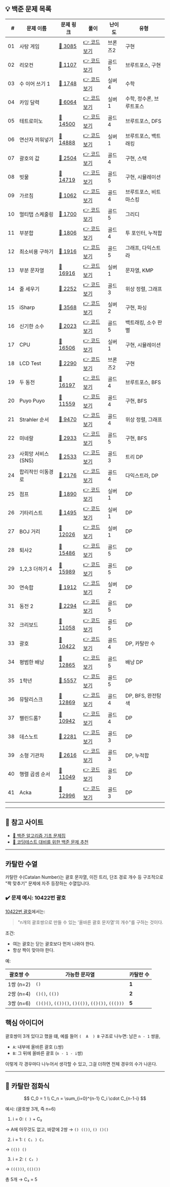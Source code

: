 <!-- https://school.programmers.co.kr/learn/challenges?tab=algorithm_practice_kit -->
## 💡 백준 문제 목록
|  # | 문제 이름        | 문제 링크                                             | 풀이                             | 난이도  | 유형             |
| -: | ------------ | ------------------------------------------------- | ------------------------------ | ---- | -------------- |
| 01 | 사탕 게임        | [🔗 3085](https://www.acmicpc.net/problem/3085)   | [👉 코드 보기](./01_사탕게임.py)       | 브론즈2 | 구현             |
| 02 | 리모컨          | [🔗 1107](https://www.acmicpc.net/problem/1107)   | [👉 코드 보기](./02_리모컨.py)        | 골드5  | 브루트포스, 구현      |
| 03 | 수 이어 쓰기 1    | [🔗 1748](https://www.acmicpc.net/problem/1748)   | [👉 코드 보기](./03_수이어쓰기1.py)     | 실버4  | 수학             |
| 04 | 카잉 달력        | [🔗 6064](https://www.acmicpc.net/problem/6064)   | [👉 코드 보기](./04_카잉달력.py)       | 실버1  | 수학, 정수론, 브루트포스 |
| 05 | 테트로미노        | [🔗 14500](https://www.acmicpc.net/problem/14500) | [👉 코드 보기](./05_테트로미노.py)      | 골드4  | 브루트포스, DFS     |
| 06 | 연산자 끼워넣기     | [🔗 14888](https://www.acmicpc.net/problem/14888) | [👉 코드 보기](./06_연산자끼워넣기.py)    | 실버1  | 브루트포스, 백트래킹    |
| 07 | 괄호의 값        | [🔗 2504](https://www.acmicpc.net/problem/2504)   | [👉 코드 보기](./07_괄호의값.py)       | 골드4  | 구현, 스택         |
| 08 | 빗물           | [🔗 14719](https://www.acmicpc.net/problem/14719) | [👉 코드 보기](./08_빗물.py)         | 골드5  | 구현, 시뮬레이션      |
| 09 | 가르침          | [🔗 1062](https://www.acmicpc.net/problem/1062)   | [👉 코드 보기](./09_가르침.py)        | 골드4  | 브루트포스, 비트마스킹   |
| 10 | 멀티탭 스케줄링     | [🔗 1700](https://www.acmicpc.net/problem/1700)   | [👉 코드 보기](./10_멀티탭스케줄링.py)    | 골드5  | 그리디            |
| 11 | 부분합          | [🔗 1806](https://www.acmicpc.net/problem/1806)   | [👉 코드 보기](./11_부분합.py)        | 골드4  | 투 포인터, 누적합     |
| 12 | 최소비용 구하기     | [🔗 1916](https://www.acmicpc.net/problem/1916)   | [👉 코드 보기](./12_최소비용구하기.py)    | 골드5  | 그래프, 다익스트라     |
| 13 | 부분 문자열       | [🔗 16916](https://www.acmicpc.net/problem/16916) | [👉 코드 보기](./13_부분문자열.py)      | 실버1  | 문자열, KMP       |
| 14 | 줄 세우기        | [🔗 2252](https://www.acmicpc.net/problem/2252)   | [👉 코드 보기](./14_줄세우기.py)       | 골드3  | 위상 정렬, 그래프     |
| 15 | iSharp       | [🔗 3568](https://www.acmicpc.net/problem/3568)   | [👉 코드 보기](./15_iSharp.py)     | 실버2  | 구현, 파싱         |
| 16 | 신기한 소수       | [🔗 2023](https://www.acmicpc.net/problem/2023)   | [👉 코드 보기](./16_신기한소수.py)      | 골드5  | 백트래킹, 소수 판별    |
| 17 | CPU          | [🔗 16506](https://www.acmicpc.net/problem/16506) | [👉 코드 보기](./17_CPU.py)        | 실버1  | 구현, 시뮬레이션      |
| 18 | LCD Test     | [🔗 2290](https://www.acmicpc.net/problem/2290)   | [👉 코드 보기](./18_LCDTest.py)    | 브론즈2 | 구현             |
| 19 | 두 동전         | [🔗 16197](https://www.acmicpc.net/problem/16197) | [👉 코드 보기](./19_두동전.py)        | 골드4  | 브루트포스, BFS     |
| 20 | Puyo Puyo    | [🔗 11559](https://www.acmicpc.net/problem/11559) | [👉 코드 보기](./20_PuyoPuyo.py)   | 골드4  | 구현, BFS        |
| 21 | Strahler 순서  | [🔗 9470](https://www.acmicpc.net/problem/9470)   | [👉 코드 보기](./21_Strahler순서.py) | 골드4  | 위상 정렬, 그래프     |
| 22 | 미네랄          | [🔗 2933](https://www.acmicpc.net/problem/2933)   | [👉 코드 보기](./22_미네랄.py)        | 골드5  | 구현, BFS        |
| 23 | 사회망 서비스(SNS) | [🔗 2533](https://www.acmicpc.net/problem/2533)   | [👉 코드 보기](./23_사회망서비스.py)     | 골드3  | 트리 DP          |
| 24 | 합리적인 이동경로    | [🔗 2176](https://www.acmicpc.net/problem/2176)   | [👉 코드 보기](./24_합리적인이동경로.py)   | 골드4  | 다익스트라, DP      |
| 25 | 점프           | [🔗 1890](https://www.acmicpc.net/problem/1890)   | [👉 코드 보기](./25_점프.py)         | 실버1  | DP             |
| 26 | 기타리스트        | [🔗 1495](https://www.acmicpc.net/problem/1495)   | [👉 코드 보기](./26_기타리스트.py)      | 실버1  | DP             |
| 27 | BOJ 거리       | [🔗 12026](https://www.acmicpc.net/problem/12026) | [👉 코드 보기](./27_BOJ.py)        | 실버1  | DP             |
| 28 | 퇴사2          | [🔗 15486](https://www.acmicpc.net/problem/15486) | [👉 코드 보기](./28_퇴사2.py)        | 골드5  | DP             |
| 29 | 1,2,3 더하기 4  | [🔗 15989](https://www.acmicpc.net/problem/15989) | [👉 코드 보기](./29_123더하기4.py)    | 골드5  | DP             |
| 30 | 연속합          | [🔗 1912](https://www.acmicpc.net/problem/1912)   | [👉 코드 보기](./30_연속합.py)        | 실버2  | DP             |
| 31 | 동전 2         | [🔗 2294](https://www.acmicpc.net/problem/2294)   | [👉 코드 보기](./31_동전2.py)        | 골드5  | DP             |
| 32 | 크리보드         | [🔗 11058](https://www.acmicpc.net/problem/11058) | [👉 코드 보기](./32_크리보드.py)       | 골드5  | DP             |
| 33 | 괄호           | [🔗 10422](https://www.acmicpc.net/problem/10422) | [👉 코드 보기](./33_괄호.py)         | 골드4  | DP, 카탈란 수      |
| 34 | 평범한 배낭       | [🔗 12865](https://www.acmicpc.net/problem/12865) | [👉 코드 보기](./34_평범한배낭.py)      | 골드5  | 배낭 DP          |
| 35 | 1학년          | [🔗 5557](https://www.acmicpc.net/problem/5557)   | [👉 코드 보기](./35_1학년.py)        | 골드5  | DP             |
| 36 | 뮤탈리스크        | [🔗 12869](https://www.acmicpc.net/problem/12869) | [👉 코드 보기](./36_뮤탈리스크.py)      | 골드4  | DP, BFS, 완전탐색  |
| 37 | 팰린드롬?        | [🔗 10942](https://www.acmicpc.net/problem/10942) | [👉 코드 보기](./37_팰린드롬.py)      | 골드4  | DP  |
| 38 | 데스노트        | [🔗 2281](https://www.acmicpc.net/problem/2281) | [👉 코드 보기](./38_데스노트.py)      | 골드3  | DP  |
| 39 | 소형 기관차        | [🔗 2616](https://www.acmicpc.net/problem/2616) | [👉 코드 보기](./39_소형기관차.py)      | 골드3  | DP, 누적합  |
| 40 | 행렬 곱셈 순서        | [🔗 11049](https://www.acmicpc.net/problem/11049) | [👉 코드 보기](./40_행렬곱셈순서.py)      | 골드3  | DP  |
| 41 | Acka        | [🔗 12996](https://www.acmicpc.net/problem/12996) | [👉 코드 보기](./41_Acka.py)      | 골드3  | DP  |


---

## 📌 참고 사이트
- [📘 백준 알고리즘 기초 문제집](https://school.programmers.co.kr/learn/challenges?tab=algorithm_practice_kit)
- [📝 코딩테스트 대비를 위한 백준 문제 추천](https://whitetigerlouis.tistory.com/27#google_vignette)

---
## 카탈란 수열
카탈란 수(Catalan Number)는  괄호 문자열, 이진 트리, 단조 경로 개수 등 구조적으로 "짝 맞추기" 문제에 자주 등장하는 수열입니다.

### ✔️ 문제 예시: 10422번 괄호
[10422번 괄호](./33_괄호.py)에서는:
> "n개의 괄호쌍으로 만들 수 있는 '올바른 괄호 문자열'의 개수"를 구하는 것이다.

조건:

* 여는 괄호는 닫는 괄호보다 먼저 나와야 한다.
* 항상 짝이 맞아야 한다.

예:

| 괄호쌍 수    | 가능한 문자열                                          | 카탈란 수 |
| -------- | ------------------------------------------------ | ----- |
| 1쌍 (n=2) | `()`                                             | **1** |
| 2쌍 (n=4) | `()()`, `(())`                                   | **2** |
| 3쌍 (n=6) | `()()()`, `(())()`, `()(())`, `(()())`, `((()))` | **5** |


## 핵심 아이디어

괄호쌍이 3개 있다고 했을 떄,
예를 들어 `(  A  ) B` 구조로 나누면:
남은 `n - 1` 쌍을,
* `A`: 내부에 올바른 괄호 (`i`쌍)
* `B`: 그 뒤에 올바른 괄호 (`n - 1 - i`쌍)

이렇게 각 경우마다 나누어서 생각할 수 있고, 그걸 더하면 전체 경우의 수가 나온다.

---

## 🔁 카탈란 점화식

$$
C_0 = 1 \\
C_n = \sum_{i=0}^{n-1} C_i \cdot C_{n-1-i}
$$


예시: (괄호쌍 3개, 즉 n=6)

1. i = 0: `( )` + C₂

→ A에 아무것도 없고, 바깥에 2쌍
→ `() (())`, `() ()()`

2. i = 1: `( C₁ ) C₁`

→ `(()) ()`

3. i = 2: `( C₂ )`

→ `((()))`, `(()())`

총 5개 → C₃ = 5